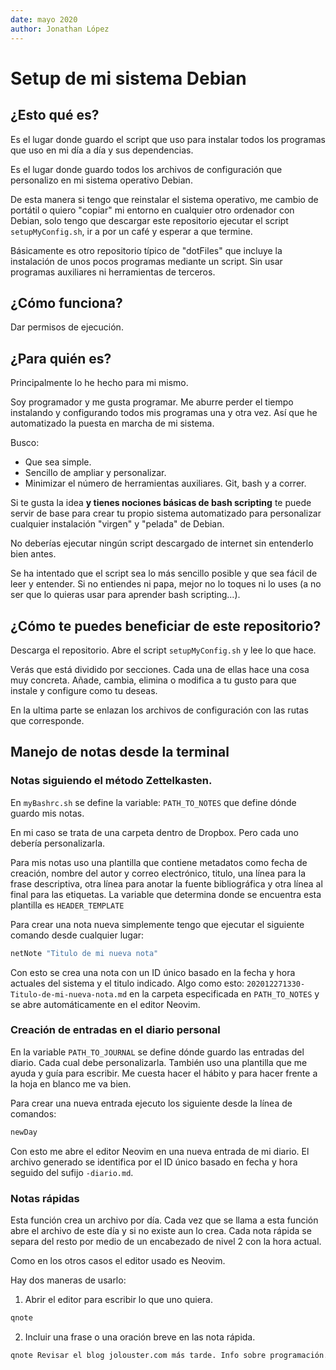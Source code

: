 ```yaml
---
date: mayo 2020
author: Jonathan López
---
```


# Setup de mi sistema Debian

## ¿Esto qué es?

Es el lugar donde guardo el script que uso para instalar todos los programas que uso en mi día a día y sus dependencias.

Es el lugar donde guardo todos los archivos de configuración que personalizo en mi sistema operativo Debian.

De esta manera si tengo que reinstalar el sistema operativo, me cambio de portátil o quiero "copiar" mi entorno en cualquier otro ordenador con Debian, solo tengo que descargar este repositorio ejecutar el script `setupMyConfig.sh`, ir a por un café y esperar a que termine.

Básicamente es otro repositorio típico de "dotFiles" que incluye la instalación de unos pocos programas mediante un script. Sin usar programas auxiliares ni herramientas de terceros.

## ¿Cómo funciona?

Dar permisos de ejecución.


## ¿Para quién es?

Principalmente lo he hecho para mi mismo. 

Soy programador y me gusta programar. Me aburre perder el tiempo instalando y configurando todos mis programas una y otra vez. Así que he automatizado la puesta en marcha de mi sistema.

Busco: 

* Que sea simple.
* Sencillo de ampliar y personalizar.
* Minimizar el número de herramientas auxiliares. Git, bash y a correr. 

Si te gusta la idea **y tienes nociones básicas de bash scripting** te puede servir de base para crear tu propio sistema automatizado para personalizar cualquier instalación "virgen" y "pelada" de Debian.

No deberías ejecutar ningún script descargado de internet sin entenderlo bien antes.

Se ha intentado que el script sea lo más sencillo posible y que sea fácil de leer y entender. Si no entiendes ni papa, mejor no lo toques ni lo uses (a no ser que lo quieras usar para aprender bash scripting...).

## ¿Cómo te puedes beneficiar de este repositorio?

Descarga el repositorio. Abre el script `setupMyConfig.sh` y lee lo que hace.

Verás que está dividido por secciones. Cada una de ellas hace una cosa muy concreta. Añade, cambia, elimina o modifica a tu gusto para que instale y configure como tu deseas.

En la ultima parte se enlazan los archivos de configuración con las rutas que corresponde.

## Manejo de notas desde la terminal

### Notas siguiendo el método Zettelkasten.

En `myBashrc.sh` se define la variable: `PATH_TO_NOTES` que define dónde guardo mis notas. 

En mi caso se trata de una carpeta dentro de Dropbox. Pero cada uno debería personalizarla.

Para mis notas uso una plantilla que contiene metadatos como fecha de creación, nombre del autor y correo electrónico, titulo, una línea para la frase descriptiva, otra línea para anotar la fuente bibliográfica y otra línea al final para las etiquetas. La variable que determina donde se encuentra esta plantilla es `HEADER_TEMPLATE`

Para crear una nota nueva simplemente tengo que ejecutar el siguiente comando desde cualquier lugar:

```bash
netNote "Titulo de mi nueva nota"
```

Con esto se crea una nota con un ID único basado en la fecha y hora actuales del sistema y el titulo indicado. Algo como esto: `202012271330-Titulo-de-mi-nueva-nota.md` en la carpeta especificada en `PATH_TO_NOTES` y se abre automáticamente en el editor Neovim.

### Creación de entradas en el diario personal

En la variable `PATH_TO_JOURNAL` se define dónde guardo las entradas del diario. Cada cual debe personalizarla. También uso una plantilla que me ayuda y guía para escribir. Me cuesta hacer el hábito y para hacer frente a la hoja en blanco me va bien.

Para crear una nueva entrada ejecuto los siguiente desde la línea de comandos:

```bash
newDay
```

Con esto me abre el editor Neovim en una nueva entrada de mi diario. El archivo generado se identifica por el ID único basado en fecha y hora seguido del sufijo `-diario.md`.

### Notas rápidas

Esta función crea un archivo por día. Cada vez que se llama a esta función abre el archivo de este día y si no existe aun lo crea. Cada nota rápida se separa del resto por medio de un encabezado de nivel 2 con la hora actual.

Como en los otros casos el editor usado es Neovim.

Hay dos maneras de usarlo:

1. Abrir el editor para escribir lo que uno quiera.

```bash
qnote
```

2. Incluir una frase o una oración breve en las nota rápida.

```bash
qnote Revisar el blog jolouster.com más tarde. Info sobre programación.
```

